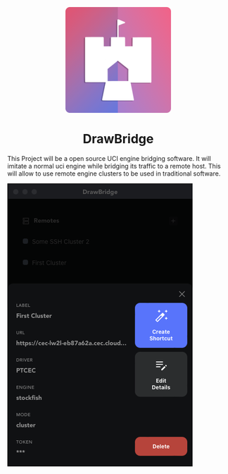 <p align="center">
  <img width="240" src="https://github.com/PawnTown/drawbridge/blob/main/app-icon.png?raw=true">
</p>

<h1 align="center">DrawBridge</h1>

This Project will be a open source UCI engine bridging software.
It will imitate a normal uci engine while bridging its traffic to a remote host.
This will allow to use remote engine clusters to be used in traditional software.

![Screenshot](https://github.com/PawnTown/drawbridge/blob/main/screenshot.png?raw=true "Screenshot")